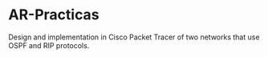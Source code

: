 # AR-Practicas
Design and implementation in Cisco Packet Tracer of two networks that use OSPF and RIP protocols.
